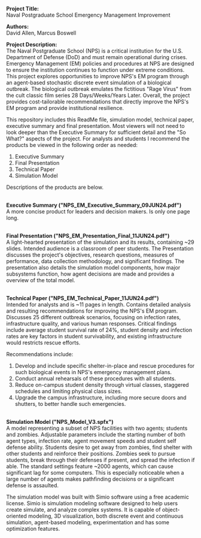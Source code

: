 <b> Project Title: </b>
<br> Naval Postgraduate School Emergency Management Improvement

<b> Authors:</b>
<br> David Allen, Marcus Boswell

<b> Project Description:</b>
<br> The Naval Postgraduate School (NPS) is a critical institution for the U.S. Department of Defense (DoD) and must remain operational during crises. Emergency Management (EM) policies and procedures at NPS are designed to ensure the institution continues to function under extreme conditions. This project explores opportunities to improve NPS's EM program through an agent-based stochastic discrete event simulation of a biological outbreak. The biological outbreak emulates the fictitious "Rage Virus" from the cult classic film  series 28 Days/Weeks/Years Later. Overall, the project provides cost-tailorable recommendations that directly improve the NPS's EM program and provide institutional resilience.

This repository includes this ReadMe file, simulation model, technical paper, executive summary and final presentation. Most viewers will not need to look
deeper than the Executive Summary for sufficient detail and the "So What?" aspects of the project. For analysts and students I recommend the products be viewed in the following order as needed:
1. Executive Summary
2. Final Presentation
3. Technical Paper
4. Simulation Model

Descriptions of the products are below.

<br> <b> Executive Summary ("NPS_EM_Executive_Summary_09JUN24.pdf") </b> <br>
 A more concise product for leaders and decision makers. Is only one page long.

<br> <b> Final Presentation ("NPS_EM_Presentation_Final_11JUN24.pdf") </b> <br>
 A light-hearted presentation of the simulation and its results, containing ~29 slides. Intended audience is a classroom of peer students. The Presentation
 discusses the project's objectives, research questions, measures of performance, data collection methodology, and significant findings. The presentation
 also details the simulation model components, how major subsystems function, how agent decisions are made and provides a overview of the total model.

<br> <b> Technical Paper ("NPS_EM_Technical_Paper_11JUN24.pdf") </b> <br>
 Intended for analysts and is ~11 pages in length. Contains detailed analysis and resulting recommendations for improving the NPS's EM program. Discusses 25
 different outbreak scenarios, focusing on infection rates, infrastructure quality, and various human responses. Critical findings include average student
 survival rate of 24%, student density and infection rates are key factors in student survivability, and existing infrastructure would restricts rescue 
 efforts. 

 Recommendations include:
 1. Develop and include specific shelter-in-place and rescue procedures for such biological events in NPS's emergency management plans.
 2. Conduct annual rehearsals of these procedures with all students.
 3. Reduce on-campus student density through virtual classes, staggered schedules and limiting physical class sizes.
 4. Upgrade the campus infrastructure, including more secure doors and shutters, to better handle such emergencies.
 
<br> <b> Simulation Model ("NPS_Model_V3.spfx") </b> <br>
 A model representing a subset of NPS facilities with two agents; students and zombies. Adjustable parameters include the starting number of both agent types,
 infection rate, agent movement speeds and student self defense ability. Students desire to get away from zombies, find shelter with other students and
 reinforce their positions. Zombies seek to pursue students, break through their defenses if present, and spread the infection if able. The standard settings
 feature ~2000 agents, which can cause significant lag for some computers. This is especially noticeable when a large number of agents makes pathfinding
 decisions or a significant defense is assaulted.

 The simulation model was built with Simio software using a free academic license. Simio is simulation modeling software designed to help users create 
 simulate, and analyze complex systems. It is capable of object-oriented modeling, 3D visualization, both discrete event and continuous simulation,
 agent-based modeling, experimentation and has some optimization features.

